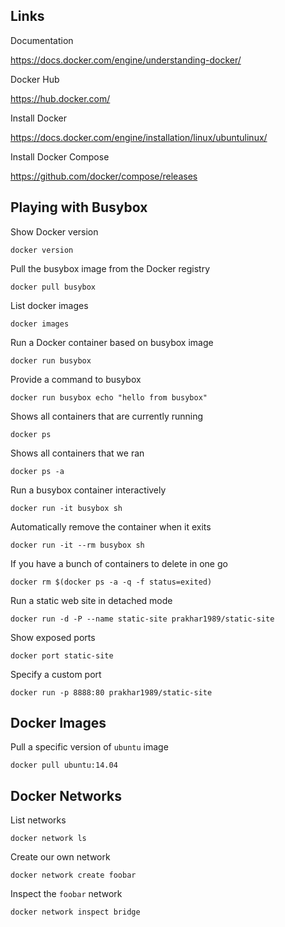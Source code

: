 ## Links

Documentation

https://docs.docker.com/engine/understanding-docker/

Docker Hub

https://hub.docker.com/

Install Docker

https://docs.docker.com/engine/installation/linux/ubuntulinux/

Install Docker Compose

https://github.com/docker/compose/releases

## Playing with Busybox

Show Docker version

    docker version

Pull the busybox image from the Docker registry

    docker pull busybox

List docker images

    docker images

Run a Docker container based on busybox image

    docker run busybox

Provide a command to busybox

    docker run busybox echo "hello from busybox"

Shows all containers that are currently running

    docker ps

Shows all containers that we ran

    docker ps -a

Run a busybox container interactively

    docker run -it busybox sh

Automatically remove the container when it exits

    docker run -it --rm busybox sh

If you have a bunch of containers to delete in one go

    docker rm $(docker ps -a -q -f status=exited)

Run a static web site in detached mode

    docker run -d -P --name static-site prakhar1989/static-site

Show exposed ports

    docker port static-site

Specify a custom port

    docker run -p 8888:80 prakhar1989/static-site

## Docker Images

Pull a specific version of `ubuntu` image

    docker pull ubuntu:14.04

## Docker Networks

List networks

    docker network ls

Create our own network

    docker network create foobar

Inspect the `foobar` network

    docker network inspect bridge

